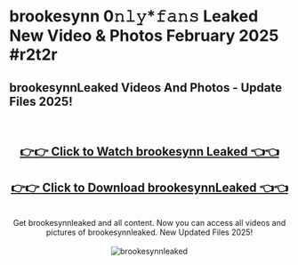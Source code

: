 # brookesynn 0𝚗𝚕𝚢*𝚏𝚊𝚗𝚜 Leaked New Video & Photos February 2025 #r2t2r

<h2>brookesynnLeaked Videos And Photos - Update Files 2025!</h2>
<br>
<div align="center">
<h2><a href="https://mediaupload.pro?title=brookesynn&ref=11F" rel="nofollow">👉👉 Click to Watch brookesynn Leaked 👈👈</a></h2>
<h2><a href="https://mediaupload.pro?title=brookesynn&ref=11F" rel="nofollow">👉👉 Click to Download brookesynnLeaked 👈👈</a></h2>
<br>
Get brookesynnleaked and all content. Now you can access all videos and pictures of brookesynnleaked. New Updated Files 2025!
<br>
<br>
<a href="https://mediaupload.pro?title=brookesynn&ref=11F" rel="nofollow" data-target="animated-image.originalLink"><img src="https://i.ibb.co/Gkj2r4b/banner.png" alt="brookesynnleaked" style="max-width: 100%; display: inline-block;" data-target="animated-image.originalImage"></a>
</div>
<br>

